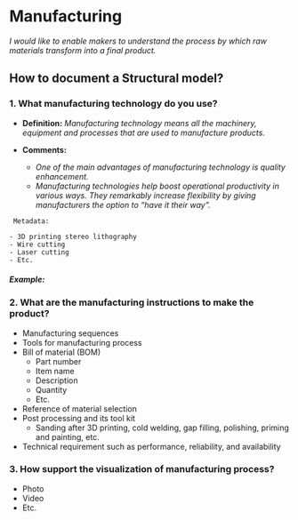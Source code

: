 # **Manufacturing**

*I would like to enable makers to understand the process by which raw materials transform into a final product.*

## **How to document a Structural model?**

### **1. What manufacturing technology do you use?**

- **Definition:** *Manufacturing technology means all the machinery, equipment and processes that are used to manufacture products.*

- **Comments:**

  - *One of the main advantages of manufacturing technology is quality enhancement.*
  - *Manufacturing technologies help boost operational productivity in various ways. They remarkably increase flexibility by giving manufacturers the option to “have it their way”.*   

 ```
  Metadata:
 
- 3D printing stereo lithography
- Wire cutting 
- Laser cutting
- Etc. 
  ```
#### *Example:* []() 

### **2. What are the manufacturing instructions to make the product?**

- Manufacturing sequences
- Tools for manufacturing process
- Bill of material (BOM)
  - Part number
  - Item name
  - Description
  - Quantity
  - Etc.
- Reference of material selection
- Post processing and its tool kit 
  - Sanding after 3D printing, cold welding, gap filling, polishing, priming and painting, etc.  
- Technical requirement such as performance, reliability, and availability

### **3. How support the visualization of manufacturing process?**

- Photo 
- Video 
- Etc.
